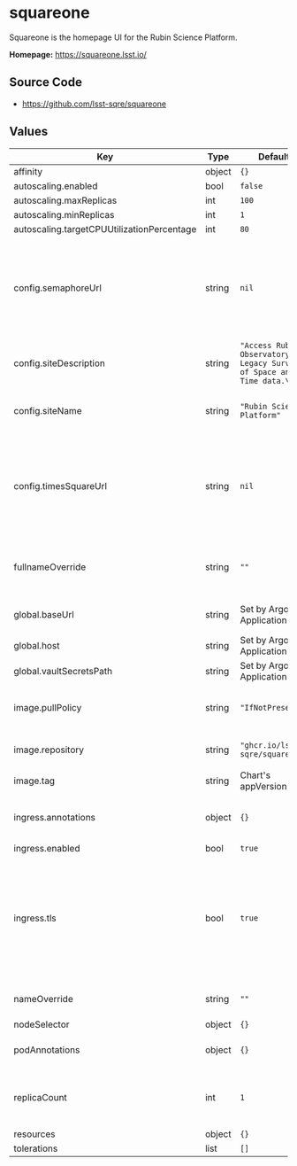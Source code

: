 # squareone

Squareone is the homepage UI for the Rubin Science Platform.

**Homepage:** <https://squareone.lsst.io/>

## Source Code

* <https://github.com/lsst-sqre/squareone>

## Values

| Key | Type | Default | Description |
|-----|------|---------|-------------|
| affinity | object | `{}` |  |
| autoscaling.enabled | bool | `false` |  |
| autoscaling.maxReplicas | int | `100` |  |
| autoscaling.minReplicas | int | `1` |  |
| autoscaling.targetCPUUtilizationPercentage | int | `80` |  |
| config.semaphoreUrl | string | `nil` | URL to the Semaphore (user notifications) API service. @default null disables the Semaphore integration |
| config.siteDescription | string | `"Access Rubin Observatory Legacy Survey of Space and Time data.\n"` | Site description, used in meta tags |
| config.siteName | string | `"Rubin Science Platform"` | Name of the site, used in the title and meta tags. |
| config.timesSquareUrl | string | `nil` | URL to the Times Square (parameterized notebooks) API service. @default null disables the Times Square integration |
| fullnameOverride | string | `""` | Overrides the full name for resources (includes the release name) |
| global.baseUrl | string | Set by Argo CD Application | Base URL for the environment |
| global.host | string | Set by Argo CD Application | Host name for ingress |
| global.vaultSecretsPath | string | Set by Argo CD Application | Base path for Vault secrets |
| image.pullPolicy | string | `"IfNotPresent"` | Image pull policy (tip: use Always for development) |
| image.repository | string | `"ghcr.io/lsst-sqre/squareone"` | Squareone Docker image repository |
| image.tag | string | Chart's appVersion | Overrides the image tag. |
| ingress.annotations | object | `{}` | Additional annotations to add to the ingress |
| ingress.enabled | bool | `true` | Enable ingress |
| ingress.tls | bool | `true` | Enable Let's Encrypt TLS management in this chart. This should be false if TLS is managed elsewhere, such as in an ingress-nginx app. |
| nameOverride | string | `""` | Overrides the base name for resources |
| nodeSelector | object | `{}` |  |
| podAnnotations | object | `{}` | Annotations for squareone pods |
| replicaCount | int | `1` | Number of squareone pods to run in the deployment. |
| resources | object | `{}` |  |
| tolerations | list | `[]` |  |
